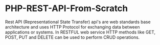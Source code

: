 # PHP-REST-API-From-Scratch
Rest API (Representational State Transfer) api's are web standards base architecture and uses HTTP Protocol for exchanging data between applications or systems. In RESTFUL web service HTTP methods like GET, POST, PUT and DELETE can be used to perform CRUD operations.  

